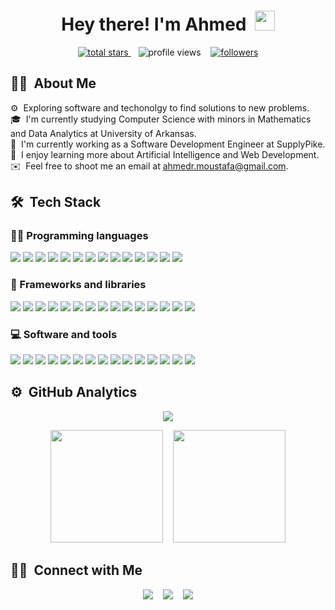 <h1 align="center">
  Hey there! I'm Ahmed&nbsp
 <img src="https://media.giphy.com/media/hvRJCLFzcasrR4ia7z/giphy.gif" width="32">
 </h1>

<p align="center">
  <a href="https://github.com/a-mufasa?tab=repositories&sort=stargazers">
    <img alt="total stars" title="Total stars on GitHub" src="https://custom-icon-badges.demolab.com/github/stars/a-mufasa?color=55960c&style=for-the-badge&labelColor=488207&logo=star"/>
  </a>
  &nbsp;&nbsp;
  <a>
   <img alt="profile views" title="Profile views" src="https://komarev.com/ghpvc/?username=a-mufasa&style=for-the-badge&color=red"/>
  </a>
  &nbsp;&nbsp;
  <a href="https://github.com/a-mufasa?tab=followers">
    <img alt="followers" title="Follow me on Github" src="https://custom-icon-badges.demolab.com/github/followers/a-mufasa?color=236ad3&labelColor=1155ba&style=for-the-badge&logo=person-add&label=Follow&logoColor=white"/>
  </a>
 </p>

## 🕵️‍♂️ &nbsp;About Me

⚙ &nbsp;Exploring software and techonolgy to find solutions to new problems.\
🎓 &nbsp;I'm currently studying Computer Science with minors in Mathematics and Data Analytics at University of Arkansas.\
💼 &nbsp;I'm currently working as a Software Development Engineer at SupplyPike.\
🌱 &nbsp;I enjoy learning more about Artificial Intelligence and Web Development.\
✉️ &nbsp;Feel free to shoot me an email at ahmedr.moustafa@gmail.com.

## 🛠 &nbsp;Tech Stack

### 👨‍💻 Programming languages
<p>
  <a><img src="https://img.shields.io/badge/Jupyter-F37626.svg?logo=Jupyter&logoColor=white"/></a>
  <a><img src="https://img.shields.io/badge/C++-%2300599C.svg?logo=c%2B%2B&logoColor=white"/></a>
  <a><img src="https://img.shields.io/badge/Python-3670A0?logo=python&logoColor=ffdd54"/></a>
  <a><img src="https://img.shields.io/badge/R-%23276DC3.svg?logo=r&logoColor=white"/></a>
  <a><img src="https://img.shields.io/badge/TypeScript-%23007ACC.svg?logo=typescript&logoColor=white"/></a>
  <a><img src="https://img.shields.io/badge/CSS-1572B6.svg?logo=css3&logoColor=white"></a>
  <a><img src="https://img.shields.io/badge/HTML-E34F26.svg?logo=html5&logoColor=white"></a>
  <a><img src="https://custom-icon-badges.demolab.com/badge/Java-007396.svg?logo=java&logoColor=white"></a>
  <a><img src="https://img.shields.io/badge/JavaScript-F7DF1E.svg?logo=javascript&logoColor=black"></a>
  <a><img src="https://custom-icon-badges.demolab.com/badge/SQL-025E8C.svg?logo=database&logoColor=white"></a>
  <a><img src="https://img.shields.io/badge/LaTeX-008080.svg?logo=LaTeX&logoColor=white"></a>
  <a><img src="https://img.shields.io/badge/Node.js-43853D.svg?logo=node.js&logoColor=white"/></a>
  <a><img src="https://img.shields.io/badge/Markdown-%23000000.svg?logo=markdown&logoColor=white"/></a>
  <a><img src="https://img.shields.io/badge/Dart-%230175C2.svg?logo=dart&logoColor=white"/></a>
</p>
  
### 🧰 Frameworks and libraries
<p>
  <a><img src="https://img.shields.io/badge/React-20232a.svg?logo=react&logoColor=%2361DAFB"/></a>
  <a><img src="https://img.shields.io/badge/NumPy-013243.svg?logo=numpy&logoColor=white"/></a>
  <a><img src="https://img.shields.io/badge/Bootstrap-7952B3.svg?logo=bootstrap&logoColor=white"/></a>
  <a><img src="https://img.shields.io/badge/Flutter-%2302569B.svg?logo=Flutter&logoColor=white"/></a>
  <a><img src="https://img.shields.io/badge/jQuery-%230769AD.svg?logo=jquery&logoColor=white"/></a>
  <a><img src="https://img.shields.io/badge/MUI-%230081CB.svg?logo=mui&logoColor=white"/></a>
  <a><img src="https://img.shields.io/badge/ROS-%230A0FF9.svg?logo=ros&logoColor=white"/></a>
  <a><img src="https://img.shields.io/badge/Redux-%23593d88.svg?logo=redux&logoColor=white"/></a>
  <a><img src="https://img.shields.io/badge/TailwindCSS-%2338B2AC.svg?logo=tailwind-css&logoColor=white"/></a>
  <a><img src="https://img.shields.io/badge/Postgres-%23316192.svg?logo=postgresql&logoColor=white"/></a>
  <a><img src="https://img.shields.io/badge/Keras-%23D00000.svg?logo=Keras&logoColor=white"/></a>
  <a><img src="https://img.shields.io/badge/Matplotlib-%23ffffff.svg?logo=Matplotlib&logoColor=black"/></a>
  <a><img src="https://img.shields.io/badge/Pandas-%23150458.svg?logo=pandas&logoColor=white"/></a>
  <a><img src="https://img.shields.io/badge/scikit--learn-%23F7931E.svg?logo=scikit-learn&logoColor=white"/></a>
  <a><img src="https://img.shields.io/badge/TensorFlow-%23FF6F00.svg?logo=TensorFlow&logoColor=white"/></a>
</p>

### 💻 Software and tools
<p>
  <a><img src="https://img.shields.io/badge/-Discord-5865F2.svg?logo=discord&logoColor=white"/></a>
  <a><img src="https://img.shields.io/badge/Git-F05033.svg?logo=git&logoColor=white"/></a>
  <a><img src="https://img.shields.io/badge/GitHub-%23121011.svg?logo=github&logoColor=white"/></a>
  <a><img src="https://img.shields.io/badge/-Stack%20Overflow-FE7A16?logo=stack-overflow&logoColor=white"/></a>
  <a><img src="https://img.shields.io/badge/Visual%20Studio%20Code-0078d7.svg?logo=visual-studio-code&logoColor=white"/></a>
  <a><img src="https://img.shields.io/badge/Docker-%230db7ed.svg?logo=docker&logoColor=white"/></a>
  <a><img src="https://img.shields.io/badge/ESLint-4B3263?logo=eslint&logoColor=white"/></a>
  <a><img src="https://img.shields.io/badge/Kubernetes-%23326ce5.svg?logo=kubernetes&logoColor=white"/></a>
  <a><img src="https://img.shields.io/badge/Jira-%230A0FFF.svg?logo=jira&logoColor=white"/></a>
  <a><img src="https://img.shields.io/badge/Trello-%23026AA7.svg?logo=Trello&logoColor=white"/></a>
  <a><img src="https://img.shields.io/badge/Postman-FF6C37?logo=postman&logoColor=white"/></a>
  <a><img src="https://img.shields.io/badge/Slack-4A154B?logo=slack&logoColor=white"/></a>
  <a><img src="https://img.shields.io/badge/Sentry-362F5E?logo=sentry&logoColor=white"/></a>
  <a><img src="https://img.shields.io/badge/AWS-%23FF9900.svg?logo=amazon-aws&logoColor=white"/></a>
  <a><img src="https://img.shields.io/badge/Amazon S3-438a25?logo=amazons3&logoColor=white"/></a>
</p>

## ⚙️ &nbsp;GitHub Analytics

<p align="center">
    <img src="https://streak-stats.demolab.com/?user=a-mufasa&theme=dark"/>
</p>
<p align="center">
  <img height="180em" src="https://github-readme-stats-eight-theta.vercel.app/api?username=a-mufasa&show_icons=true&theme=dark&include_all_commits=true&count_private=true"/>
&nbsp;&nbsp;
  <img height="180em" src="https://github-readme-stats-eight-theta.vercel.app/api/top-langs/?username=a-mufasa&layout=compact&langs_count=8&theme=dark"/>
</p>

## 🤝🏻 &nbsp;Connect with Me

<p align="center">
  <a href="https://www.linkedin.com/in/ahmed-r-moustafa/"><img src="https://img.shields.io/badge/-Ahmed%20Moustafa-0077B5?style=flat&logo=Linkedin&logoColor=white"/></a>
  &nbsp;&nbsp;
  <a href="mailto:ahmedr.moustafa@gmail.com"><img src="https://img.shields.io/badge/-ahmedr.moustafa@gmail.com-D14836?style=flat&logo=Gmail&logoColor=white"/></a>
  &nbsp;&nbsp;
  <a href="https://www.instagram.com/_kingtut/"><img src="https://img.shields.io/badge/-@_kingtut-E4405F?style=flat&logo=Instagram&logoColor=white"/></a>
</p>
